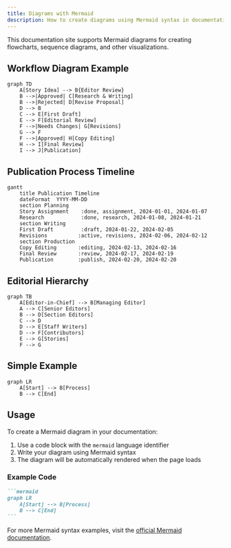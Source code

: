 ```yaml
---
title: Diagrams with Mermaid
description: How to create diagrams using Mermaid syntax in documentation
---
```


This documentation site supports Mermaid diagrams for creating flowcharts, sequence diagrams, and other visualizations.

## Workflow Diagram Example

```mermaid
graph TD
    A[Story Idea] --> B{Editor Review}
    B -->|Approved| C[Research & Writing]
    B -->|Rejected| D[Revise Proposal]
    D --> B
    C --> E[First Draft]
    E --> F[Editorial Review]
    F -->|Needs Changes| G[Revisions]
    G --> F
    F -->|Approved| H[Copy Editing]
    H --> I[Final Review]
    I --> J[Publication]
```

## Publication Process Timeline

```mermaid
gantt
    title Publication Timeline
    dateFormat  YYYY-MM-DD
    section Planning
    Story Assignment    :done, assignment, 2024-01-01, 2024-01-07
    Research            :done, research, 2024-01-08, 2024-01-21
    section Writing
    First Draft         :draft, 2024-01-22, 2024-02-05
    Revisions          :active, revisions, 2024-02-06, 2024-02-12
    section Production
    Copy Editing       :editing, 2024-02-13, 2024-02-16
    Final Review       :review, 2024-02-17, 2024-02-19
    Publication        :publish, 2024-02-20, 2024-02-20
```

## Editorial Hierarchy

```mermaid
graph TB
    A[Editor-in-Chief] --> B[Managing Editor]
    A --> C[Senior Editors]
    B --> D[Section Editors]
    C --> D
    D --> E[Staff Writers]
    D --> F[Contributors]
    E --> G[Stories]
    F --> G
```

## Simple Example

```mermaid
graph LR
    A[Start] --> B[Process]
    B --> C[End]
```

## Usage

To create a Mermaid diagram in your documentation:

1. Use a code block with the `mermaid` language identifier
2. Write your diagram using Mermaid syntax
3. The diagram will be automatically rendered when the page loads

### Example Code

````markdown
```mermaid
graph LR
    A[Start] --> B[Process]
    B --> C[End]
```
````

For more Mermaid syntax examples, visit the [official Mermaid documentation](https://mermaid.js.org/).
